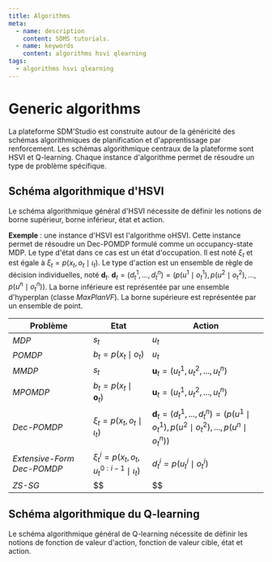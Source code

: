 ```yaml
---
title: Algorithms
meta:
  - name: description
    content: SDMS tutorials.
  - name: keywords
    content: algorithms hsvi qlearning    
tags:
  - algorithms hsvi qlearning    
---
```


# Generic algorithms

<link rel="stylesheet" href="https://cdnjs.cloudflare.com/ajax/libs/KaTeX/0.5.1/katex.min.css">
<link rel="stylesheet" href="https://cdn.jsdelivr.net/github-markdown-css/2.2.1/github-markdown.css"/>

La plateforme SDM'Studio est construite autour de la généricité des schémas algorithmiques de planification et d'apprentissage par renforcement. Les schémas algorithmique centraux de la plateforme sont HSVI et Q-learning. Chaque instance d'algorithme permet de résoudre un type de problème spécifique.  

## Schéma algorithmique d'HSVI

Le schéma algorithmique général d'HSVI nécessite de définir les notions de borne supérieur, borne inférieur, état et action.

**Exemple** : une instance d'HSVI est l'algorithme oHSVI. Cette instance permet de résoudre un Dec-POMDP formulé comme un occupancy-state MDP. Le type d'état dans ce cas est un état d'occupation. Il est noté $\xi_t$ et est égale à $\xi_t = p\left( x_t, o_t \mid \iota_t \right)$. Le type d'action est un ensemble de règle de décision individuelles, noté $\mathbf{d}_t$. $\mathbf{d}_t = (d_t^1, ..., d_t^n) =  \left(p(u^1 \mid o_t^1), p(u^2 \mid o_t^2),..., p(u^n \mid o_t^n)\right)$. La borne inférieure est représentée par une ensemble d'hyperplan (classe *MaxPlanVF*). La borne supérieure est représentée par un ensemble de point.


| Problème                   | Etat                                                            | Action                                                                                                              |
| -------------------------- | --------------------------------------------------------------- | ------------------------------------------------------------------------------------------------------------------- |
| *MDP*                      | $s_t$                                                           | $u_t$                                                                                                               |
| *POMDP*                    | $b_t =  p\left( x_t \mid o_t \right)$                           | $u_t$                                                                                                               |
| *MMDP*                     | $s_t$                                                           | $\mathbf{u}_t = \left( u_t^1, u_t^2, ..., u_t^n\right)$                                                             |
| *MPOMDP*                   | $b_t =  p\left( x_t \mid \mathbf{o}_t \right)$                  | $\mathbf{u}_t = \left( u_t^1, u_t^2, ..., u_t^n\right)$                                                             |
| *Dec-POMDP*                | $\xi_t =  p\left( x_t, o_t \mid \iota_t \right)$                | $\mathbf{d}_t = (d_t^1, ... , d_t^n) =  \left(p(u^1 \mid o_t^1), p(u^2 \mid o_t^2), ... , p(u^n \mid o_t^n)\right)$ |
| *Extensive-Form Dec-POMDP* | $\xi_t^i =  p\left( x_t, o_t, u_t^{0:i-1} \mid \iota_t \right)$ | $d_t^i =  p(u_t^i \mid o_t^i)$                                                                                      |
| *ZS-SG*                    | $$                                                              | $$                                                                                                                  |  |



## Schéma algorithmique du Q-learning

Le schéma algorithmique général de Q-learning nécessite de définir les notions de fonction de valeur d'action, fonction de valeur cible, état et action.
